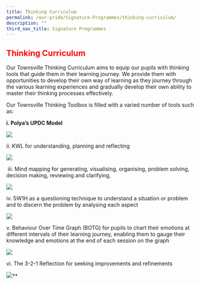```yaml
---
title: Thinking Curriculum
permalink: /our-pride/Signature-Programmes/thinking-curriculum/
description: ""
third_nav_title: Signature Programmes
---
```

<h2 style="color:red;">Thinking Curriculum</h2>

Our Townsville Thinking Curriculum aims to equip our pupils with thinking tools that guide them in their learning journey. We provide them with opportunities to develop their own way of learning as they journey through the various learning experiences and gradually develop their own ability to master their thinking processes effectively.

Our Townsville Thinking Toolbox is filled with a varied number of tools such as:

**i. Polya’s UPDC Model**

![](https://lh6.googleusercontent.com/OZ06R_MszL5VyWSUlPW2UJnf-nhkKhHy2jEjZ8X4PlZcgP0C_7AqATySTMwZdzcVOpr2yloHq6mcdZ7_wZzkELLIobVx5u7v8UQf34p5i3RSebAPN4lnKOdVzdgKC84bqqsdxmVdH7ZFbKftrxONgSEepDiTKzgNeTxQMl7iGwnGTZ9O4YlHM37EXA)

  

ii. KWL for understanding, planning and reflecting

![](https://lh3.googleusercontent.com/SVg-xdX0mx5-h18OsADTfxff1bxg-maAIfy_90yizurs98HbnZNMuyHdnjyyx61OiAM-508-7d1fOVuP8lyM8QriEuG-4DfTbqmcjM-OX384uurc83ECBRLDKfKt85EuSFy6tGsGyBwuYyRjjSoOeOi4mYcBD_hlEMZmefFHUeLvquTCPR8lWyKZMA)

 iii. Mind mapping for generating, visualising, organising, problem solving, decision making, reviewing and clarifying,  

![](https://lh3.googleusercontent.com/5WuWwFXJGHeGv1QJjKkmzh_6TDz72oX0Mcg86sEGO6FX8CQS1vCx_Yhe_oSpYrBsr6VXzTCD9rWERhXO4qotvgVjLgoMM6bix0_fAhhXYLAlwuAmiJt4qtPoLiVQN-vMbpkC6MKBzje7zfXsCofoO6MxaExBswmV6kD7Dy1C-FMlGtFGRMiQ0s8Z1w)

  
  

iv. 5W1H as a questioning technique to understand a situation or problem and to discern the problem by analysing each aspect

![](https://lh4.googleusercontent.com/LxJa_b1VT7WU7ge4IUoE6qEkuqGol_7rOPzTxtgVMotuJjRC9uu1WS-Z6sMif3GkL4h70MwvlwboVW8Ufz4gGU4scRGM6WVhI9ABYESIkNbAqJ6LaR3gdRZeZzeZX5euEjRieD1k3Ldw9O8oMi5w5Jm-sYqb_kEdIKuwniFKtoHuAWJP3uhGcX269w)

v. Behaviour Over Time Graph (BOTG) for pupils to chart their emotions at different intervals of their learning journey, enabling them to gauge their knowledge and emotions at the end of each session on the graph 

![](https://lh4.googleusercontent.com/p4SaL2Z1dPf-gp0TZIlmiYlzUYp6Z_0nmPyOxhJMqBVQO9K8ydneRg9yg6m9E5A8XmQ0UkwrV0pe6ixJggSZJfM3lQe3T2J837IAs4Z7SRjpExYszB2_7fIx4NTsI0J3XgdDhkwIL0P4Io9-hyUBiImKdC5YbS2Xv94ZlYN1RecRmRRU6X3Hi9ZT0g)

vi. The 3-2-1 Reflection for seeking improvements and refinements

![](https://lh3.googleusercontent.com/v384glFprXyQDY25Z98nRRUD_UjH07DALS9ZC3AVo8AsW4wuaIvXnt3c0AYx0ZGhKTL4AOnZnpmy1bji9mBYA2G-DME--O7geX9ne28j4f_UHp0BWRu8uDk7xxGE1UBtNVxkXM1OkMGBm6aoF0FvfBEvaxXYnD0nwu6O2B5lAyciBw5wcuZfhxxbng)**